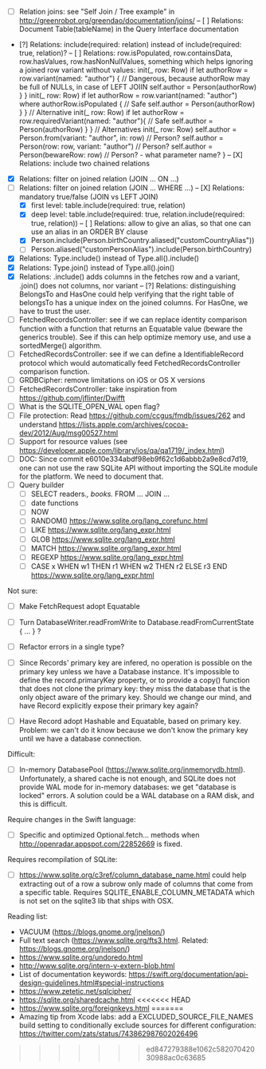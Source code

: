 - [ ] Relation joins: see "Self Join / Tree example" in http://greenrobot.org/greendao/documentation/joins/
– [ ] Relations: Document Table(tableName) in the Query Interface documentation
- [?] Relations: include(required: relation) instead of include(required: true, relation)?
– [ ] Relations: row.isPopulated, row.containsData, row.hasValues, row.hasNonNullValues, something which helps ignoring a joined row variant without values:
    init(_ row: Row)
        if let authorRow = row.variant(named: "author") {
            // Dangerous, because authorRow may be full of NULLs, in case of LEFT JOIIN
            self.author = Person(authorRow)
        }
    }
    init(_ row: Row)
        if let authorRow = row.variant(named: "author") where authorRow.isPopulated {
            // Safe
            self.author = Person(authorRow)
        }
    }
    // Alternative
    init(_ row: Row)
        if let authorRow = row.requiredVariant(named: "author"){
            // Safe
            self.author = Person(authorRow)
        }
    }
    // Alternatives
    init(_ row: Row)
        self.author = Person.from(variant: "author", in: row) // Person?
        self.author = Person(row: row, variant: "author")     // Person?
        self.author = Person(bewareRow: row)                  // Person? - what parameter name?
    }
– [X] Relations: include two chained relations
- [X] Relations: filter on joined relation (JOIN ... ON ...)
- [ ] Relations: filter on joined relation (JOIN ... WHERE ...)
– [X] Relations: mandatory true/false (JOIN vs LEFT JOIN)
    - [X] first level: table.include(required: true, relation) 
    - [X] deep level: table.include(required: true, relation.include(required: true, relation))
– [ ] Relations: allow to give an alias, so that one can use an alias in an ORDER BY clause
    - [X] Person.include(Person.birthCountry.aliased("customCountryAlias"))
    - [ ] Person.aliased("customPersonAlias").include(Person.birthCountry) 
- [X] Relations: Type.include() instead of Type.all().include()
- [X] Relations: Type.join() instead of Type.all().join()
- [X] Relations: .include() adds columns in the fetches row and a variant, .join() does not columns, nor variant
– [?] Relations: distinguishing BelongsTo and HasOne could help verifying that the right table of belongsTo has a unique index on the joined columns. For HasOne, we have to trust the user. 
- [ ] FetchedRecordsController: see if we can replace identity comparison function with a function that returns an Equatable value (beware the generics trouble). See if this can help optimize memory use, and use a sortedMerge() algorithm.
- [ ] FetchedRecordsController: see if we can define a IdentifiableRecord protocol which would automatically feed FetchedRecordsController comparison function.
- [ ] GRDBCipher: remove limitations on iOS or OS X versions
- [ ] FetchedRecordsController: take inspiration from https://github.com/jflinter/Dwifft
- [ ] What is the SQLITE_OPEN_WAL open flag?
- [ ] File protection: Read https://github.com/ccgus/fmdb/issues/262 and understand https://lists.apple.com/archives/cocoa-dev/2012/Aug/msg00527.html
- [ ] Support for resource values (see https://developer.apple.com/library/ios/qa/qa1719/_index.html)
- [ ] DOC: Since commit e6010e334abdf98eb9f62c1d6abbb2a9e8cd7d19, one can not use the raw SQLite API without importing the SQLite module for the platform. We need to document that.
- [ ] Query builder
    - [ ] SELECT readers.*, books.* FROM ... JOIN ...
    - [ ] date functions
    - [ ] NOW
    - [ ] RANDOM() https://www.sqlite.org/lang_corefunc.html
    - [ ] LIKE https://www.sqlite.org/lang_expr.html
    - [ ] GLOB https://www.sqlite.org/lang_expr.html
    - [ ] MATCH https://www.sqlite.org/lang_expr.html
    - [ ] REGEXP https://www.sqlite.org/lang_expr.html
    - [ ] CASE x WHEN w1 THEN r1 WHEN w2 THEN r2 ELSE r3 END https://www.sqlite.org/lang_expr.html

Not sure:

- [ ] Make FetchRequest adopt Equatable
- [ ] Turn DatabaseWriter.readFromWrite to Database.readFromCurrentState { ... } ?
- [ ] Refactor errors in a single type?
- [ ] Since Records' primary key are infered, no operation is possible on the primary key unless we have a Database instance. It's impossible to define the record.primaryKey property, or to provide a copy() function that does not clone the primary key: they miss the database that is the only object aware of the primary key. Should we change our mind, and have Record explicitly expose their primary key again?
- [ ] Have Record adopt Hashable and Equatable, based on primary key. Problem: we can't do it know because we don't know the primary key until we have a database connection.


Difficult:

- [ ] In-memory DatabasePool (https://www.sqlite.org/inmemorydb.html). Unfortunately, a shared cache is not enough, and SQLite does not provide WAL mode for in-memory databases: we get "database is locked" errors. A solution could be a WAL database on a RAM disk, and this is difficult.


Require changes in the Swift language:

- [ ] Specific and optimized Optional<StatementColumnConvertible>.fetch... methods when http://openradar.appspot.com/22852669 is fixed.


Requires recompilation of SQLite:

- [ ] https://www.sqlite.org/c3ref/column_database_name.html could help extracting out of a row a subrow only made of columns that come from a specific table. Requires SQLITE_ENABLE_COLUMN_METADATA which is not set on the sqlite3 lib that ships with OSX.



Reading list:

- VACUUM (https://blogs.gnome.org/jnelson/)
- Full text search (https://www.sqlite.org/fts3.html. Related: https://blogs.gnome.org/jnelson/)
- https://www.sqlite.org/undoredo.html
- http://www.sqlite.org/intern-v-extern-blob.html
- List of documentation keywords: https://swift.org/documentation/api-design-guidelines.html#special-instructions
- https://www.zetetic.net/sqlcipher/
- https://sqlite.org/sharedcache.html
<<<<<<< HEAD
- https://www.sqlite.org/foreignkeys.html
=======
- Amazing tip from Xcode labs: add a EXCLUDED_SOURCE_FILE_NAMES build setting to conditionally exclude sources for different configuration: https://twitter.com/zats/status/743862987602026496
>>>>>>> ed847279388e1062c58207042030988ac0c63685
